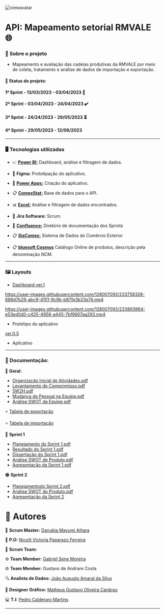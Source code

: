 ![viewavatar](https://user-images.githubusercontent.com/128007093/233907874-7a70d65c-bfdd-4198-a0d5-084c0778bc37.png)

# API: Mapeamento setorial RMVALE :globe_with_meridians:

### :mag_right: Sobre o projeto
- Mapeamento e avaliação das cadeias produtivas da RMVALE por meio de coleta, tratamento e análise de dados de importação e exportação.

#### :date: **Status do projeto:**

#### 1ª Sprint - 13/03/2023 - 03/04/2023 :100:

#### 2ª Sprint - 03/04/2023 - 24/04/2023 :heavy_check_mark:

#### 3ª Sprint - 24/24/2023 - 29/05/2023 :hourglass_flowing_sand: 

#### 4ª Sprint - 29/05/2023 - 12/06/2023

----------------------------------------------------

### :desktop_computer: Tecnologias utilizadas
- :chart_with_upwards_trend:  [**Power BI:**](https://app.powerbi.com) Dashboard, análise e filtragem de dados.  

- :wrench: **Figma:** Prototipação do aplicativo.

- :calling: [**Power Apps:**](https://make.powerapps.com) Criação do aplicativo. 

- :clipboard: [**ComexStat:**](http://comexstat.mdic.gov.br/en/home) Base de dados para o API. 

- :bar_chart: [**Excel:**](https://www.microsoft365.com/launch/excel?auth=2) Análise e filtragem de dados encontrados.

- :memo: **Jira Software:** Scrum.

- 📕 [**Confluence:**](https://loginovation2.atlassian.net/wiki/spaces/LI/overview?homepageId=786629) Diretório de documentação dos Sprints

- :clipboard: [**SisComex:**](http://comexstat.mdic.gov.br/en/home) Sistema de Dados do Comércio Exterior

- 📋 [**bluesoft Cosmos**](https://cosmos.bluesoft.com.br/ncms) Catálogo Online de produtos, descrição pela denominação NCM.

----------------------------------------------

### :framed_picture: Layouts
- [Dashboard ver.1](https://fatecspgov.sharepoint.com/:u:/r/sites/G2-LOGPIIN-20231/Shared%20Documents/General/Sprint%201/MAPA2.0.pbix?csf=1&web=1&e=BWIjuy)




https://user-images.githubusercontent.com/128007093/233758328-888d7b29-abc9-4101-9c9b-b87fe3b23e74.mp4




https://user-images.githubusercontent.com/128007093/233893864-e53ed0d0-c425-4956-a445-7bf9907aa293.mp4




- Protótipo do aplicativo



[ver.0.5](https://user-images.githubusercontent.com/128007093/233906599-4aa1fecf-8bde-4de8-9efc-6c5b9f257f76.mp4)


- Aplicativo

--------------------------------------

### :bookmark_tabs: Documentação:

:large_blue_diamond: **Geral:**

- [Organização Inicial de Atividades.pdf](https://github.com/Log-Inovation/Mapeamento-Setorial-RMVALE/files/11300231/Organizacao.Inicial.de.Atividades.pdf)
- [Levantamento de Compromisso.pdf](https://github.com/Log-Inovation/Mapeamento-Setorial-RMVALE/files/11300236/Levantamento.de.Compromisso.pdf)
- [5W2H.pdf](https://github.com/Log-Inovation/Mapeamento-Setorial-RMVALE/files/11300243/5W2H.pdf)
- [Mudança de Pessoal na Equipe.pdf](https://github.com/Log-Inovation/Mapeamento-Setorial-RMVALE/files/11300258/Mudanca.de.Pessoal.na.Equipe.pdf)
- [Análise SWOT da Equipe.pdf](https://github.com/Log-Inovation/Mapeamento-Setorial-RMVALE/files/11300267/Analise.SWOT.da.Equipe.pdf)

:star: [Tabela de exportação](http://comexstat.mdic.gov.br/pt/municipio/79521)

:star: [Tabela de importação](http://comexstat.mdic.gov.br/pt/municipio/79520)

:large_blue_circle: **Sprint 1**

- [Planejamento do Sprint 1.pdf](https://github.com/Log-Inovation/Mapeamento-Setorial-RMVALE/files/11301053/Planejamento.do.Sprint.1.pdf)
- [Resultado do Sprint 1.pdf](https://github.com/Log-Inovation/Mapeamento-Setorial-RMVALE/files/11301138/Resultado.do.Sprint.1.pdf)
- [Dissertação do Sprint 1.pdf](https://github.com/Log-Inovation/Mapeamento-Setorial-RMVALE/files/11305592/Dissertacao.do.Sprint.1.pdf)
- [Análise SWOT de Produto.pdf](https://github.com/Log-Inovation/Mapeamento-Setorial-RMVALE/files/11300270/Analise.SWOT.de.Produto.pdf)
- [Apresentação da Sprint 1.pdf](https://github.com/Log-Inovation/Mapeamento-Setorial-RMVALE/files/11319810/Apresentacao.da.Sprint.1.pdf)



:orange_circle: **Sprint 2**

- [Planejamentodo Sprint 2.pdf](https://github.com/Log-Inovation/Mapeamento-Setorial-RMVALE/files/11306722/Planejamentodo.Sprint.2.pdf)
- [Análise SWOT do Produto.pdf](https://github.com/Log-Inovation/Mapeamento-Setorial-RMVALE/files/11306770/Analise.SWOT.do.Produto.pdf)
- [Apresentação da Sprint 2](https://view.genial.ly/642993d0ed6fee001116744f/interactive-image-basic-interactive-image)


# :office: Autores
:drum: **Scrum Master:** [Danubia Mayumi Aihara](https://www.linkedin.com/in/danubia-mayumi-aihara-74332326b/)

:key: **P.O:** [Nicolli Victoria Paparazo Ferreira](https://www.linkedin.com/in/nicolli-paparazo-b6a360261/)

:busts_in_silhouette:	**Scrum Team:**

:gear: **Team Member:** [Gabriel Sene Moreira](https://www.linkedin.com/in/gabriel-sene-moreira-80b339232)

:gear: **Team Member:** Gustavo de Andrare Costa

:mag: **Analista de Dados:** [João Augusto Amaral da Silva](https://www.linkedin.com/in/jo%C3%A3o-augusto-4114b0214)

:art: **Designer Gráfico:** [Matheus Gustavo Oliveira Cardoso](https://www.linkedin.com/in/theuscards)

:computer: **T.I:** [Pedro Calderaro Martins](https://www.linkedin.com/in/pedro-calderaro-175462262/)

----------------------------------------------------
 

